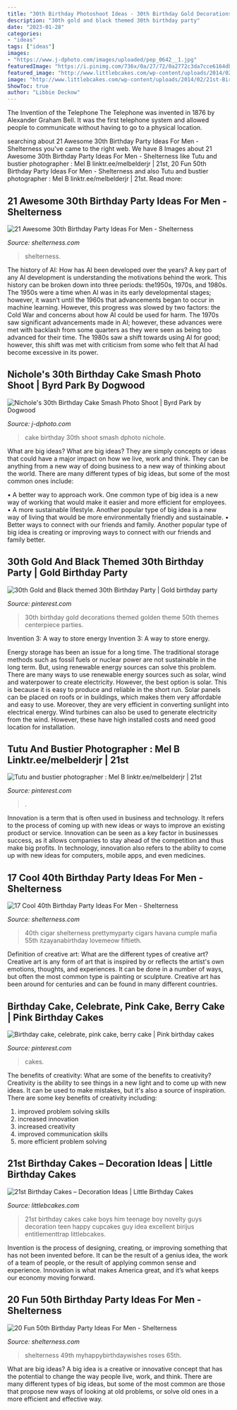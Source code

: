 ```yaml
---
title: "30th Birthday Photoshoot Ideas - 30th Birthday Gold Decorations Themed Golden Theme 50th Themes Centerpiece Parties"
description: "30th gold and black themed 30th birthday party"
date: "2023-01-28"
categories:
- "ideas"
tags: ["ideas"]
images:
- "https://www.j-dphoto.com/images/uploaded/pep_0642__1.jpg"
featuredImage: "https://i.pinimg.com/736x/0a/27/72/0a2772c3da7cce6164db073af7e71d4c.jpg"
featured_image: "http://www.littlebcakes.com/wp-content/uploads/2014/02/21st-Birthday-Cake-768x1024.jpg"
image: "http://www.littlebcakes.com/wp-content/uploads/2014/02/21st-Birthday-Cake-768x1024.jpg"
ShowToc: true
author: "Libbie Deckow"
---
```



The Invention of the Telephone
The Telephone was invented in 1876 by Alexander Graham Bell. It was the first telephone system and allowed people to communicate without having to go to a physical location.

	

		
searching about 21 Awesome 30th Birthday Party Ideas For Men - Shelterness you've came to the right web. We have 8 Images about 21 Awesome 30th Birthday Party Ideas For Men - Shelterness like Tutu and bustier photographer : Mel B linktr.ee/melbelderjr | 21st, 20 Fun 50th Birthday Party Ideas For Men - Shelterness and also Tutu and bustier photographer : Mel B linktr.ee/melbelderjr | 21st. Read more:
		
    
## 21 Awesome 30th Birthday Party Ideas For Men - Shelterness

<img loading=lazy src="https://i.shelterness.com/2017/02/19-cupcakes-and-favorite-beer-instead-of-a-birthday-cake.jpg" onerror="this.onerror=null;this.src='https://tse3.mm.bing.net/th?id=OIP.J8x-agjspB3_SHws4XPtYwHaKf&amp;pid=15.1';" alt="21 Awesome 30th Birthday Party Ideas For Men - Shelterness">

_Source: shelterness.com_

>shelterness. 

	

The history of AI: How has AI been developed over the years?
A key part of any AI development is understanding the motivations behind the work. This history can be broken down into three periods: the1950s, 1970s, and 1980s. The 1950s were a time when AI was in its early developmental stages; however, it wasn’t until the 1960s that advancements began to occur in machine learning. However, this progress was slowed by two factors: the Cold War and concerns about how AI could be used for harm. The 1970s saw significant advancements made in AI; however, these advances were met with backlash from some quarters as they were seen as being too advanced for their time. The 1980s saw a shift towards using AI for good; however, this shift was met with criticism from some who felt that AI had become excessive in its power.

    
## Nichole&#039;s 30th Birthday Cake Smash Photo Shoot | Byrd Park By Dogwood

<img loading=lazy src="https://www.j-dphoto.com/images/uploaded/pep_0642__1.jpg" onerror="this.onerror=null;this.src='https://tse3.mm.bing.net/th?id=OIP.4aYzqDaX-RUowKag9-yntQHaLG&amp;pid=15.1';" alt="Nichole&#039;s 30th Birthday Cake Smash Photo Shoot | Byrd Park by Dogwood">

_Source: j-dphoto.com_

>cake birthday 30th shoot smash dphoto nichole. 

	

What are big ideas?
What are big ideas? They are simply concepts or ideas that could have a major impact on how we live, work and think. They can be anything from a new way of doing business to a new way of thinking about the world.
There are many different types of big ideas, but some of the most common ones include: 

• A better way to approach work. One common type of big idea is a new way of working that would make it easier and more efficient for employees. 
• A more sustainable lifestyle. Another popular type of big idea is a new way of living that would be more environmentally friendly and sustainable. 
• Better ways to connect with our friends and family. Another popular type of big idea is creating or improving ways to connect with our friends and family better.

    
## 30th Gold And Black Themed 30th Birthday Party | Gold Birthday Party

<img loading=lazy src="https://i.pinimg.com/736x/36/0c/21/360c215dbeb286f5b4a624448536f015.jpg" onerror="this.onerror=null;this.src='https://tse4.mm.bing.net/th?id=OIP.BH4GHHBwEYZddIVGM1sEmwHaJ4&amp;pid=15.1';" alt="30th Gold and Black themed 30th Birthday Party | Gold birthday party">

_Source: pinterest.com_

>30th birthday gold decorations themed golden theme 50th themes centerpiece parties. 

	

Invention 3: A way to store energy
Invention 3: A way to store energy. 

Energy storage has been an issue for a long time. The traditional storage methods such as fossil fuels or nuclear power are not sustainable in the long term. 
But, using renewable energy sources can solve this problem. 
There are many ways to use renewable energy sources such as solar, wind and waterpower to create electricity. However, the best option is solar. This is because it is easy to produce and reliable in the short run. 
Solar panels can be placed on roofs or in buildings, which makes them very affordable and easy to use. Moreover, they are very efficient in converting sunlight into electrical energy. 
 Wind turbines can also be used to generate electricity from the wind. However, these have high installed costs and need good location for installation.

    
## Tutu And Bustier Photographer : Mel B Linktr.ee/melbelderjr | 21st

<img loading=lazy src="https://i.pinimg.com/736x/48/ac/d6/48acd662817a39bd32a5ac09238251d0.jpg" onerror="this.onerror=null;this.src='https://tse3.mm.bing.net/th?id=OIP.z1PGBEXuzVecen3mcjsmOgHaLH&amp;pid=15.1';" alt="Tutu and bustier photographer : Mel B linktr.ee/melbelderjr | 21st">

_Source: pinterest.com_

>. 

	

Innovation is a term that is often used in business and technology. It refers to the process of coming up with new ideas or ways to improve an existing product or service. Innovation can be seen as a key factor in businesses success, as it allows companies to stay ahead of the competition and thus make big profits. In technology, innovation also refers to the ability to come up with new ideas for computers, mobile apps, and even medicines.

    
## 17 Cool 40th Birthday Party Ideas For Men - Shelterness

<img loading=lazy src="https://i.shelterness.com/2017/02/05-cigar-bar-is-a-must-for-a-40th-birthday-party.jpg" onerror="this.onerror=null;this.src='https://tse2.mm.bing.net/th?id=OIP.1cUbFKa-i0aXTaqHqVx7MQHaLL&amp;pid=15.1';" alt="17 Cool 40th Birthday Party Ideas For Men - Shelterness">

_Source: shelterness.com_

>40th cigar shelterness prettymyparty cigars havana cumple mafia 55th itzayanabirthday lovemeow fiftieth. 

	

Definition of creative art: What are the different types of creative art?
Creative art is any form of art that is inspired by or reflects the artist's own emotions, thoughts, and experiences. It can be done in a number of ways, but often the most common type is painting or sculpture. Creative art has been around for centuries and can be found in many different countries.

    
## Birthday Cake, Celebrate, Pink Cake, Berry Cake | Pink Birthday Cakes

<img loading=lazy src="https://i.pinimg.com/736x/0a/27/72/0a2772c3da7cce6164db073af7e71d4c.jpg" onerror="this.onerror=null;this.src='https://tse2.mm.bing.net/th?id=OIP.KgmiX_8dp30TezL_-pqHHgHaLH&amp;pid=15.1';" alt="Birthday cake, celebrate, pink cake, berry cake | Pink birthday cakes">

_Source: pinterest.com_

>cakes. 

	

The benefits of creativity: What are some of the benefits to creativity?
Creativity is the ability to see things in a new light and to come up with new ideas. It can be used to make mistakes, but it's also a source of inspiration. There are some key benefits of creativity including: 
1. improved problem solving skills 
2. increased innovation 
3. increased creativity 
4. improved communication skills 
5. more efficient problem solving 

    
## 21st Birthday Cakes – Decoration Ideas | Little Birthday Cakes

<img loading=lazy src="http://www.littlebcakes.com/wp-content/uploads/2014/02/21st-Birthday-Cake-768x1024.jpg" onerror="this.onerror=null;this.src='https://tse4.mm.bing.net/th?id=OIP.dDSNhLNVPcQaiIWfbp_0LwHaJ4&amp;pid=15.1';" alt="21st Birthday Cakes – Decoration Ideas | Little Birthday Cakes">

_Source: littlebcakes.com_

>21st birthday cakes cake boys him teenage boy novelty guys decoration teen happy cupcakes guy idea excellent birijus entitlementtrap littlebcakes. 

	

Invention is the process of designing, creating, or improving something that has not been invented before. It can be the result of a genius idea, the work of a team of people, or the result of applying common sense and experience. Innovation is what makes America great, and it’s what keeps our economy moving forward.

    
## 20 Fun 50th Birthday Party Ideas For Men - Shelterness

<img loading=lazy src="https://i.shelterness.com/2017/02/15-50th-birthday-cake-vintage-dude-for-a-man.jpg" onerror="this.onerror=null;this.src='https://tse4.mm.bing.net/th?id=OIP.vYP4U5uZzJqbsIBEFSXSXAHaJ4&amp;pid=15.1';" alt="20 Fun 50th Birthday Party Ideas For Men - Shelterness">

_Source: shelterness.com_

>shelterness 49th myhappybirthdaywishes roses 65th. 

	

What are big ideas?
A big idea is a creative or innovative concept that has the potential to change the way people live, work, and think. There are many different types of big ideas, but some of the most common are those that propose new ways of looking at old problems, or solve old ones in a more efficient and effective way.

